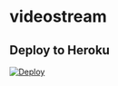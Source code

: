 # videostream


## Deploy to Heroku
[![Deploy](https://www.herokucdn.com/deploy/button.svg)](https://heroku.com/deploy?template=https://github.com/lntechnical2/videostream)

